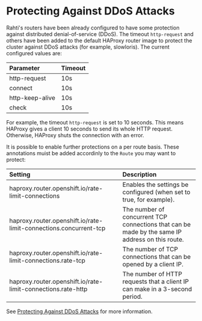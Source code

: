 # Protecting Against DDoS Attacks

Rahti's routers have been already configured to have some protection against distributed denial-of-service (DDoS). The timeout `http-request` and others have been added to the default HAProxy router image to protect the cluster against DDoS attacks (for example, slowloris). The current configured values are:

| Parameter | Timeout |
|:--|:--|
|http-request| 10s|
|connect| 10s|
|http-keep-alive| 10s|
|check| 10s|

For example, the timeout `http-request` is set to 10 seconds. This means HAProxy gives a client 10 seconds to send its whole HTTP request. Otherwise, HAProxy shuts the connection with an error.

It is possible to enable further protections on a per route basis. These annotations muist be added accordinly to the `Route` you may want to protect:

|Setting|Description|
|:--|:--|
|haproxy.router.openshift.io/rate-limit-connections|Enables the settings be configured (when set to true, for example).|
|haproxy.router.openshift.io/rate-limit-connections.concurrent-tcp|The number of concurrent TCP connections that can be made by the same IP address on this route.|
|haproxy.router.openshift.io/rate-limit-connections.rate-tcp|The number of TCP connections that can be opened by a client IP.|
|haproxy.router.openshift.io/rate-limit-connections.rate-http|The number of HTTP requests that a client IP can make in a 3-second period.|

See [Protecting Against DDoS Attacks](https://docs.openshift.com/container-platform/3.11/install_config/router/default_haproxy_router.html#deploy-router-protecting-against-ddos-attacks) for more information.
